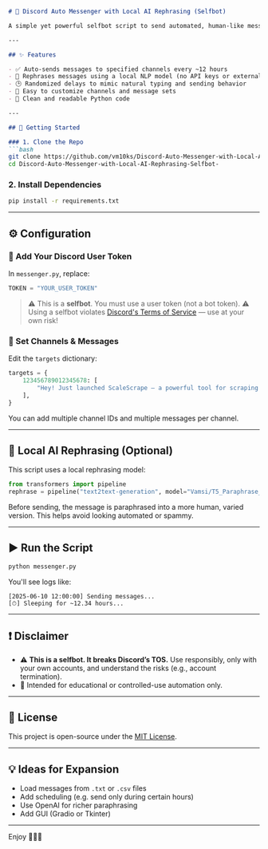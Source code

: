 ````md
# 🤖 Discord Auto Messenger with Local AI Rephrasing (Selfbot)

A simple yet powerful selfbot script to send automated, human-like messages in Discord channels at scheduled intervals — with AI-powered rephrasing using a local Transformer model (`T5_Paraphrase_Paws`).

---

## ✨ Features

- ✅ Auto-sends messages to specified channels every ~12 hours
- 🧠 Rephrases messages using a local NLP model (no API keys or external services)
- 🕒 Randomized delays to mimic natural typing and sending behavior
- 🔄 Easy to customize channels and message sets
- 🧼 Clean and readable Python code

---

## 🚀 Getting Started

### 1. Clone the Repo
```bash
git clone https://github.com/vm10ks/Discord-Auto-Messenger-with-Local-AI-Rephrasing-Selfbot-
cd Discord-Auto-Messenger-with-Local-AI-Rephrasing-Selfbot-
````

### 2. Install Dependencies

```bash
pip install -r requirements.txt
```

---

## ⚙️ Configuration

### 🔐 Add Your Discord User Token

In `messenger.py`, replace:

```python
TOKEN = "YOUR_USER_TOKEN"
```

> ⚠️ This is a **selfbot**. You must use a user token (not a bot token).
> ⚠️ Using a selfbot violates [Discord's Terms of Service](https://discord.com/terms) — use at your own risk!

### 📨 Set Channels & Messages

Edit the `targets` dictionary:

```python
targets = {
    123456789012345678: [
        "Hey! Just launched ScaleScrape — a powerful tool for scraping at scale. Who should I talk to about it?"
    ],
}
```

You can add multiple channel IDs and multiple messages per channel.

---

## 🧠 Local AI Rephrasing (Optional)

This script uses a local rephrasing model:

```python
from transformers import pipeline
rephrase = pipeline("text2text-generation", model="Vamsi/T5_Paraphrase_Paws")
```

Before sending, the message is paraphrased into a more human, varied version.
This helps avoid looking automated or spammy.

---

## ▶️ Run the Script

```bash
python messenger.py
```

You'll see logs like:

```
[2025-06-10 12:00:00] Sending messages...
[⏱] Sleeping for ~12.34 hours...
```

---

## ❗ Disclaimer

* ⚠️ **This is a selfbot. It breaks Discord’s TOS.**
  Use responsibly, only with your own accounts, and understand the risks (e.g., account termination).
* 🧪 Intended for educational or controlled-use automation only.

---

## 📄 License

This project is open-source under the [MIT License](LICENSE).

---

## 💡 Ideas for Expansion

* Load messages from `.txt` or `.csv` files
* Add scheduling (e.g. send only during certain hours)
* Use OpenAI for richer paraphrasing
* Add GUI (Gradio or Tkinter)

---

Enjoy 👨‍💻🚀

